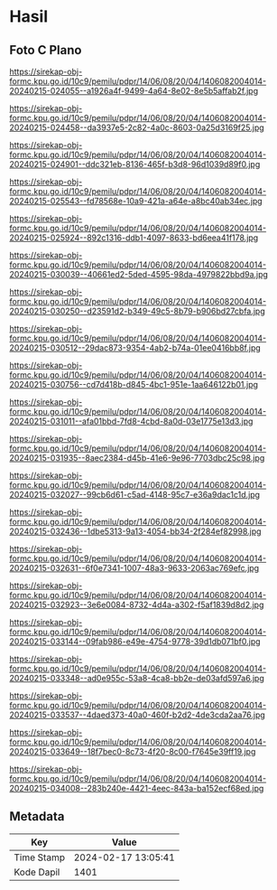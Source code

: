 # Hasil

## Foto C Plano

https://sirekap-obj-formc.kpu.go.id/10c9/pemilu/pdpr/14/06/08/20/04/1406082004014-20240215-024055--a1926a4f-9499-4a64-8e02-8e5b5affab2f.jpg

https://sirekap-obj-formc.kpu.go.id/10c9/pemilu/pdpr/14/06/08/20/04/1406082004014-20240215-024458--da3937e5-2c82-4a0c-8603-0a25d3169f25.jpg

https://sirekap-obj-formc.kpu.go.id/10c9/pemilu/pdpr/14/06/08/20/04/1406082004014-20240215-024901--ddc321eb-8136-465f-b3d8-96d1039d89f0.jpg

https://sirekap-obj-formc.kpu.go.id/10c9/pemilu/pdpr/14/06/08/20/04/1406082004014-20240215-025543--fd78568e-10a9-421a-a64e-a8bc40ab34ec.jpg

https://sirekap-obj-formc.kpu.go.id/10c9/pemilu/pdpr/14/06/08/20/04/1406082004014-20240215-025924--892c1316-ddb1-4097-8633-bd6eea41f178.jpg

https://sirekap-obj-formc.kpu.go.id/10c9/pemilu/pdpr/14/06/08/20/04/1406082004014-20240215-030039--40661ed2-5ded-4595-98da-4979822bbd9a.jpg

https://sirekap-obj-formc.kpu.go.id/10c9/pemilu/pdpr/14/06/08/20/04/1406082004014-20240215-030250--d23591d2-b349-49c5-8b79-b906bd27cbfa.jpg

https://sirekap-obj-formc.kpu.go.id/10c9/pemilu/pdpr/14/06/08/20/04/1406082004014-20240215-030512--29dac873-9354-4ab2-b74a-01ee0416bb8f.jpg

https://sirekap-obj-formc.kpu.go.id/10c9/pemilu/pdpr/14/06/08/20/04/1406082004014-20240215-030756--cd7d418b-d845-4bc1-951e-1aa646122b01.jpg

https://sirekap-obj-formc.kpu.go.id/10c9/pemilu/pdpr/14/06/08/20/04/1406082004014-20240215-031011--afa01bbd-7fd8-4cbd-8a0d-03e1775e13d3.jpg

https://sirekap-obj-formc.kpu.go.id/10c9/pemilu/pdpr/14/06/08/20/04/1406082004014-20240215-031935--8aec2384-d45b-41e6-9e96-7703dbc25c98.jpg

https://sirekap-obj-formc.kpu.go.id/10c9/pemilu/pdpr/14/06/08/20/04/1406082004014-20240215-032027--99cb6d61-c5ad-4148-95c7-e36a9dac1c1d.jpg

https://sirekap-obj-formc.kpu.go.id/10c9/pemilu/pdpr/14/06/08/20/04/1406082004014-20240215-032436--1dbe5313-9a13-4054-bb34-2f284ef82998.jpg

https://sirekap-obj-formc.kpu.go.id/10c9/pemilu/pdpr/14/06/08/20/04/1406082004014-20240215-032631--6f0e7341-1007-48a3-9633-2063ac769efc.jpg

https://sirekap-obj-formc.kpu.go.id/10c9/pemilu/pdpr/14/06/08/20/04/1406082004014-20240215-032923--3e6e0084-8732-4d4a-a302-f5af1839d8d2.jpg

https://sirekap-obj-formc.kpu.go.id/10c9/pemilu/pdpr/14/06/08/20/04/1406082004014-20240215-033144--09fab986-e49e-4754-9778-39d1db071bf0.jpg

https://sirekap-obj-formc.kpu.go.id/10c9/pemilu/pdpr/14/06/08/20/04/1406082004014-20240215-033348--ad0e955c-53a8-4ca8-bb2e-de03afd597a6.jpg

https://sirekap-obj-formc.kpu.go.id/10c9/pemilu/pdpr/14/06/08/20/04/1406082004014-20240215-033537--4daed373-40a0-460f-b2d2-4de3cda2aa76.jpg

https://sirekap-obj-formc.kpu.go.id/10c9/pemilu/pdpr/14/06/08/20/04/1406082004014-20240215-033649--18f7bec0-8c73-4f20-8c00-f7645e39ff19.jpg

https://sirekap-obj-formc.kpu.go.id/10c9/pemilu/pdpr/14/06/08/20/04/1406082004014-20240215-034008--283b240e-4421-4eec-843a-ba152ecf68ed.jpg


## Metadata

| Key        | Value               |
| ---------- | ------------------- |
| Time Stamp | 2024-02-17 13:05:41 |
| Kode Dapil | 1401                |



